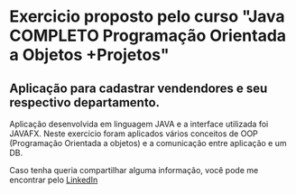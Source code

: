 # Exercicio proposto pelo curso "Java COMPLETO Programação Orientada a Objetos +Projetos"
## Aplicação para cadastrar vendendores e seu respectivo departamento.

Aplicação desenvolvida em linguagem JAVA e a interface utilizada foi JAVAFX.
Neste exercicio foram aplicados vários conceitos de OOP (Programação Orientada a objetos) e a comunicação entre aplicação e um DB.

Caso tenha queria compartilhar alguma informação, você pode me encontrar pelo [LinkedIn](https://www.linkedin.com/in/raphael-andrade-b75b34107/)

